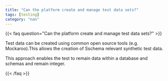 ```yaml
---
title: "Can the platform create and manage test data sets?"
tags: [testing]
category: "nan"
---
```


<!-- QUESTION -->

{{< faq question="Can the platform create and manage test data sets?" >}}

<!-- ANSWER -->

Test data can be created using common open source tools (e.g. Mockaroo).This allows the creation of Sschema relevant synthetic test data.

This approach enables the test to remain data within a database and schemas and remain integer.

{{< /faq >}}
